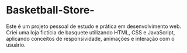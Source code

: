 # Basketball-Store-
Este é um projeto pessoal de estudo e prática em desenvolvimento web. Criei uma loja fictícia de basquete utilizando HTML, CSS e JavaScript, aplicando conceitos de responsividade, animações e interação com o usuário.
